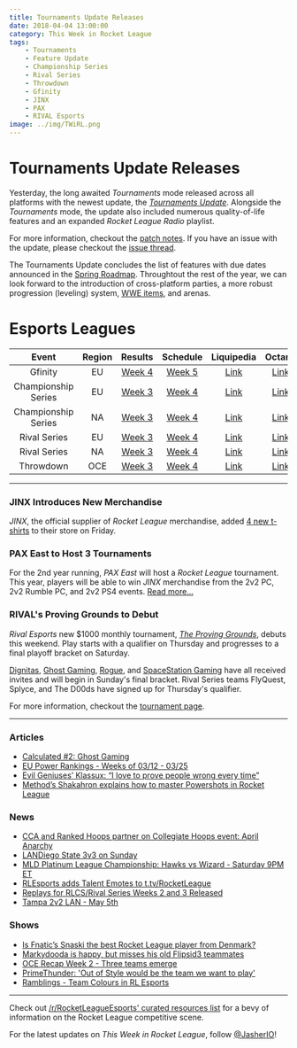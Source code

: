```yaml
---
title: Tournaments Update Releases
date: 2018-04-04 13:00:00
category: This Week in Rocket League
tags:
    - Tournaments
    - Feature Update
    - Championship Series
    - Rival Series
    - Throwdown
    - Gfinity
    - JINX
    - PAX
    - RIVAL Esports
image: ../img/TWiRL.png
---
```


# Tournaments Update Releases

Yesterday, the long awaited _Tournaments_ mode released across all platforms with the newest update, the [_Tournaments Update_](https://www.rocketleague.com/game-info/tournaments/). Alongside the _Tournaments_ mode, the update also included numerous quality-of-life features and an expanded _Rocket League Radio_ playlist.

For more information, checkout the [patch notes](https://www.reddit.com/r/RocketLeague/comments/89f8xq/patch_notes_v143_tournaments_update/). If you have an issue with the update, please checkout the [issue thread](https://www.reddit.com/r/RocketLeague/comments/89g4ir/the_v143_tournaments_update_issues_megathread/).

The Tournaments Update concludes the list of features with due dates announced in the [Spring Roadmap](https://www.rocketleague.com/news/rocket-league-roadmap-spring-2018/). Throughtout the rest of the year, we can look forward to the introduction of cross-platform parties, a more robust progression (leveling) system, [WWE items](https://www.rocketleague.com/news/wwe-items-coming-to-rocket-league-this-spring/), and arenas.

# Esports Leagues

|        Event        | Region |                                                         Results                                                         |                                             Schedule                                              |                                                           Liquipedia                                                           |                               Octane                               |
| :-----------------: | :----: | :---------------------------------------------------------------------------------------------------------------------: | :-----------------------------------------------------------------------------------------------: | :----------------------------------------------------------------------------------------------------------------------------: | :----------------------------------------------------------------: |
|       Gfinity       |   EU   |                      [Week 4](https://octane.gg/event/gfinity-elite-series-season-three/matches/)                       | [Week 5](https://www.gfinity.net/events/details/elite-series-season-3-rocket-league#competiton-2) |                            [Link](http://liquipedia.net/rocketleague/Gfinity/Elite_Series/Season_3)                            | [Link](https://octane.gg/event/gfinity-elite-series-season-three/) |
| Championship Series |   EU   |  [Week 3](https://www.reddit.com/r/RocketLeagueEsports/comments/88rcci/rlcs_s5_week_3_eu_league_play_live_discussion/)  |                      [Week 4](https://www.rocketleagueesports.com/schedule/)                      |                  [Link](http://liquipedia.net/rocketleague/Rocket_League_Championship_Series/Season_5/Europe)                  |      [Link](https://octane.gg/event/rlcs-season-five-europe/)      |
| Championship Series |   NA   |  [Week 3](https://www.reddit.com/r/RocketLeagueEsports/comments/88k2lw/rlcs_s5_week_3_na_league_play_live_discussion/)  |                      [Week 4](https://www.rocketleagueesports.com/schedule/)                      |              [Link](http://liquipedia.net/rocketleague/Rocket_League_Championship_Series/Season_5/North_America)               |  [Link](https://octane.gg/event/rlcs-season-five-north-america/)   |
|    Rival Series     |   EU   | [Week 3](https://www.reddit.com/r/RocketLeagueEsports/comments/88b922/rlrs_s2_week_3_eu_and_na_league_play_discussion/) |                      [Week 4](https://www.rocketleagueesports.com/schedule/)                      |    [Link](http://liquipedia.net/rocketleague/Rocket_League_Championship_Series/Season_5/Europe/Rocket_League_Rival_Series)     |      [Link](https://octane.gg/event/rlrs-season-five-europe/)      |
|    Rival Series     |   NA   | [Week 3](https://www.reddit.com/r/RocketLeagueEsports/comments/88b922/rlrs_s2_week_3_eu_and_na_league_play_discussion/) |                      [Week 4](https://www.rocketleagueesports.com/schedule/)                      | [Link](http://liquipedia.net/rocketleague/Rocket_League_Championship_Series/Season_5/North_America/Rocket_League_Rival_Series) |  [Link](https://octane.gg/event/rlrs-season-five-north-america/)   |
|      Throwdown      |  OCE   |                            [Week 3](https://octane.gg/event/throwdown-season-five/matches/)                             |                      [Week 4](https://throwdownesports.com/rlchampionship/)                       |           [Link](http://liquipedia.net/rocketleague/Rocket_League_Championship_Series/Season_5/Oceania/League_Play)            |       [Link](https://octane.gg/event/throwdown-season-five/)       |

---

### JINX Introduces New Merchandise

_JINX_, the official supplier of _Rocket League_ merchandise, added [4 new t-shirts](https://twitter.com/JINX/status/979771854993928194) to their store on Friday.

### PAX East to Host 3 Tournaments

For the 2nd year running, _PAX East_ will host a _Rocket League_ tournament. This year, players will be able to win _JINX_ merchandise from the 2v2 PC, 2v2 Rumble PC, and 2v2 PS4 events. [Read more...](https://www.rocketleague.com/news/rocket-league-pax-east-2018/)

### RIVAL's Proving Grounds to Debut

_Rival Esports_ new \$1000 monthly tournament, [_The Proving Grounds_](https://twitter.com/RivalEsportsGG/status/970865005913694208), debuts this weekend. Play starts with a qualifier on Thursday and progresses to a final playoff bracket on Saturday.

[Dignitas](https://twitter.com/RivalEsportsGG/status/979508748254400513), [Ghost Gaming](https://twitter.com/RivalEsportsGG/status/980559829461762048), [Rogue](https://twitter.com/RivalEsportsGG/status/980154727156641792), and [SpaceStation Gaming](https://twitter.com/RivalEsportsGG/status/979833538710253568) have all received invites and will begin in Sunday's final bracket. Rival Series teams FlyQuest, Splyce, and The D00ds have signed up for Thursday's qualifier.

For more information, checkout the [tournament page](https://smash.gg/tournament/rival-the-proving-grounds/details).

---

### Articles

- [Calculated #2: Ghost Gaming](https://www.rocketleagueesports.com/news/calculated--2--ghost-gaming/)
- [EU Power Rankings - Weeks of 03/12 - 03/25](https://www.reddit.com/r/RocketLeagueEsports/comments/88jxdb/eu_power_rankings_weeks_of_0312_0325/)
- [Evil Geniuses’ Klassux: “I love to prove people wrong every time”](http://rocketeers.gg/evil-geniuses-klassux-interview/)
- [Method’s Shakahron explains how to master Powershots in Rocket League](http://rocketeers.gg/training-powershots-method-player-shakahron/)

### News

- [CCA and Ranked Hoops partner on Collegiate Hoops event: April Anarchy](https://smash.gg/tournament/college-hoops-april-anarchy/events)
- [LANDiego State 3v3 on Sunday](https://smash.gg/tournament/landiego-state-8-3v3-rocket-league-tournament-byoc/details)
- [MLD Platinum League Championship: Hawks vs Wizard - Saturday 9PM ET](https://twitter.com/MLDoubles/status/981297915569328130)
- [RLEsports adds Talent Emotes to t.tv/RocketLeague](https://twitter.com/RLEsports/status/979397550879817733)
- [Replays for RLCS/Rival Series Weeks 2 and 3 Released](https://www.reddit.com/r/RocketLeagueEsports/comments/8914o5/replays_for_rlcsrival_series_weeks_2_3/)
- [Tampa 2v2 LAN - May 5th](https://www.facebook.com/events/2075266619426839/)

### Shows

- [Is Fnatic’s Snaski the best Rocket League player from Denmark?](http://rocketeers.gg/interview-fnatic-rocket-league-player-snaski-youtube/)
- [Markydooda is happy, but misses his old Flipsid3 teammates](http://rocketeers.gg/interview-youtube-excel-esports-markydooda/)
- [OCE Recap Week 2 - Three teams emerge](https://www.youtube.com/watch?v=cUADOIHqY20)
- [PrimeThunder: 'Out of Style would be the team we want to play'](https://www.youtube.com/watch?v=Afb1zWuCuqM)
- [Ramblings - Team Colours in RL Esports](https://www.youtube.com/watch?v=h6ldyy28zgU)

---

Check out [/r/RocketLeagueEsports' curated resources list](https://www.reddit.com/r/RocketLeagueEsports/wiki/links) for a bevy of information on the Rocket League competitive scene.

For the latest updates on _This Week in Rocket League_, follow [@JasherIO](https://twitter.com/JasherIO)!
